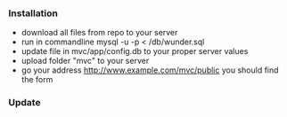 
### Installation
 - download all files from repo to your server
 - run in commandline mysql -u <username> -p < /db/wunder.sql
 - update file in mvc/app/config.db to your proper server values
 - upload folder "mvc" to your server 
 - go your address http://www.example.com/mvc/public you should find the form
 
### Update 